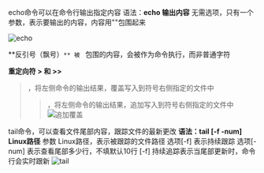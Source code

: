 echo命令可以在命令行输出指定内容
语法：**echo 输出内容**
无需选项，只有一个参数，表示要输出的内容，内容用""包围起来

![echo](https://github.com/whitemousetl/whitemousetl.github.io/assets/67313669/3c1cb60e-6f1d-4fa4-8fcf-93f79e5cd9a8)

**反引号（飘号）`**
被 ` 包围的内容，会被作为命令执行，而非普通字符

**重定向符 > 和 >>**
> ，将左侧命令的输出结果，覆盖写入到符号右侧指定的文件中
>> ，将左侧命令的输出结果，追加写入到符号右侧指定的文件中
![追加覆盖](https://github.com/whitemousetl/whitemousetl.github.io/assets/67313669/54724248-e25e-49cf-893a-9767d25c27e4)

tail命令，可以查看文件尾部内容，跟踪文件的最新更改
**语法：tail [-f -num] Linux路径**
参数 Linux路径，表示被跟踪的文件路径
选项[-f] 表示持续跟踪
选项[-num] 表示查看尾部多少行，不填默认10行
[-f] 持续追踪表示当尾部更新时，命令行会实时跟新
![tail](https://github.com/whitemousetl/whitemousetl.github.io/assets/67313669/5a0a41b7-b4cc-4cae-afd7-8db739ab6d28)
